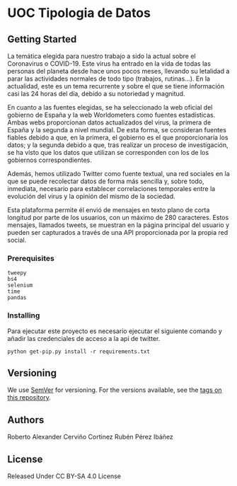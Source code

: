 # UOC Tipologia de Datos


## Getting Started

La temática elegida para nuestro trabajo a sido la actual sobre el Coronavirus o COVID-19. Este virus ha entrado en la vida de todas las personas del planeta desde hace unos pocos meses, llevando su letalidad a parar las actividades normales de todo tipo (trabajos, rutinas…). En la actualidad, este es un tema recurrente y sobre el que se tiene información casi las 24 horas del día, debido a su notoriedad y magnitud.

En cuanto a las fuentes elegidas, se ha seleccionado la web oficial del gobierno de España y la web Worldometers como fuentes estadísticas. Ambas webs proporcionan datos actualizados del virus, la primera de España y la segunda a nivel mundial. De esta forma, se consideran fuentes fiables debido a que, en la primera, el gobierno es el que proporcionaría los datos; y la segunda debido a que, tras realizar un proceso de investigación, se ha visto que los datos que utilizan se corresponden con los de los gobiernos correspondientes.

Además, hemos utilizado Twitter como fuente textual, una red sociales en la que se puede recolectar datos de forma más sencilla y, sobre todo, inmediata, necesario para  establecer correlaciones temporales entre la evolución del virus y la opinión del mismo de la sociedad.

Esta plataforma permite él envió de mensajes en texto plano de corta longitud por parte de los usuarios, con un máximo de 280 caracteres. Estos mensajes, llamados tweets, se muestran en la página principal del usuario y pueden ser capturados a través de una API proporcionada por la propia red social.


### Prerequisites

```
tweepy
bs4
selenium
time
pandas
```

### Installing
Para ejecutar este proyecto es necesario ejecutar el siguiente comando y añadir las credenciales de acceso a la api de twitter. 

```
python get-pip.py install -r requirements.txt
```

## Versioning

We use [SemVer](http://semver.org/) for versioning. For the versions available, see the [tags on this repository](https://github.com/al118345/tipologia_uoc/edit/master/tags). 

## Authors

Roberto Alexander Cerviño Cortinez
Rubén Pérez Ibáñez

## License
Released Under CC BY-SA 4.0 License


